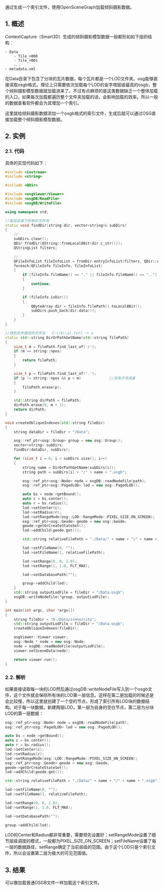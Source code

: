 通过生成一个索引文件，使用OpenSceneGraph加载倾斜摄影数据。

## 1. 概述
ContextCapture（Smart3D）生成的倾斜摄影模型数据一般都形如如下组织结构：
```tree
- Data
    - Tile_+000
    - Tile_+001
    ...
- metadata.xml
```

在Data目录下包含了分块的瓦片数据，每个瓦片都是一个LOD文件夹。osg能够直接读取osgb格式，理论上只需要依次加载每个LOD的金字塔层级最高的osgb，整个倾斜摄影模型数据就加载进来了。不过有点麻烦的是这类数据缺乏一个整体加载的入口，如果每次加载都遍历整个文件夹加载的话，会影响加载的效率。所以一般的数据查看软件都会为其增加一个索引。

这里就给倾斜摄影数据添加一个osgb格式的索引文件，生成后就可以通过OSG直接加载整个倾斜摄影模型数据。

## 2. 实例
### 2.1. 代码
具体的实现代码如下：
```cpp
#include <iostream>
#include <string>

#include <QDir>

#include <osgViewer/Viewer>
#include <osgDB/ReadFile>
#include <osgDB/WriteFile>

using namespace std;

//查找目录下所有的文件夹
static void findDir(string dir, vector<string>& subDirs)
{
	//
	subDirs.clear();
	QDir fromDir(QString::fromLocal8Bit(dir.c_str()));
	QStringList filters;

	//
	QFileInfoList fileInfoList = fromDir.entryInfoList(filters, QDir::AllDirs | QDir::Files);
	foreach(QFileInfo fileInfo, fileInfoList)
	{
		if (fileInfo.fileName() == "." || fileInfo.fileName() == "..")
		{
			continue;
		}

		if (fileInfo.isDir())
		{
			QByteArray dir = fileInfo.filePath().toLocal8Bit();
			subDirs.push_back(dir.data());
		}
	}
}

//得到文件路径的文件名   C:\\b\\a(.txt) -> a
static std::string DirOrPathGetName(std::string filePath)
{
	size_t m = filePath.find_last_of('/');
	if (m == string::npos)
	{
		return filePath;
	}

	size_t p = filePath.find_last_of('.');
	if (p != string::npos && p > m)				//没有点号或者
	{
		filePath.erase(p);
	}

	std::string dirPath = filePath;
	dirPath.erase(0, m + 1);
	return dirPath;
}

void createObliqueIndexes(std::string fileDir)
{
	string dataDir = fileDir + "/Data";

	osg::ref_ptr<osg::Group> group = new osg::Group();
	vector<string> subDirs;
	findDir(dataDir, subDirs);

	for (size_t i = 0; i < subDirs.size(); i++)
	{
		string name = DirOrPathGetName(subDirs[i]);
		string path = subDirs[i] + "/" + name + ".osgb";

		osg::ref_ptr<osg::Node> node = osgDB::readNodeFile(path);
		osg::ref_ptr<osg::PagedLOD> lod = new osg::PagedLOD();

		auto bs = node->getBound();
		auto c = bs.center();
		auto r = bs.radius();
		lod->setCenter(c);
		lod->setRadius(r);
		lod->setRangeMode(osg::LOD::RangeMode::PIXEL_SIZE_ON_SCREEN);
		osg::ref_ptr<osg::Geode> geode = new osg::Geode;
		geode->getOrCreateStateSet();
		lod->addChild(geode.get());

		std::string relativeFilePath = "./Data/" + name + "/" + name + ".osgb";  //相对路径

		lod->setFileName(0, "");
		lod->setFileName(1, relativeFilePath);

		lod->setRange(0, 0, 1.0);																							//第一层不可见
		lod->setRange(1, 1.0, FLT_MAX);

		lod->setDatabasePath("");

		group->addChild(lod);
	}
	std::string outputLodFile = fileDir + "/Data.osgb";
	osgDB::writeNodeFile(*group, outputLodFile);
}

int main(int argc, char *argv[])
{
	string fileDir = "D:/Data/scene/city";
	std::string outputLodFile = fileDir + "/Data.osgb";
	createObliqueIndexes(fileDir);

	osgViewer::Viewer viewer;
	osg::Node * node = new osg::Node;
	node = osgDB::readNodeFile(outputLodFile);
	viewer.setSceneData(node);

	return viewer.run();
}
```

### 2.2. 解析
如果直接读取每一块的LOD然后通过osgDB::writeNodeFile写入到一个osgb文件，这个文件就会保存所有块的LOD第一层信息。这样在第二册加载的时候还是会比较慢，所以这里就创建了一个空的节点，形成了索引所有LOD块的数据结构。对于每一块数据，新建两层LOD，第一层为自身的空白节点，第二层为分块LOD的第一层数据：
```cpp
osg::ref_ptr<osg::Node> node = osgDB::readNodeFile(path);
osg::ref_ptr<osg::PagedLOD> lod = new osg::PagedLOD();

auto bs = node->getBound();
auto c = bs.center();
auto r = bs.radius();
lod->setCenter(c);
lod->setRadius(r);
lod->setRangeMode(osg::LOD::RangeMode::PIXEL_SIZE_ON_SCREEN);
osg::ref_ptr<osg::Geode> geode = new osg::Geode;
geode->getOrCreateStateSet();
lod->addChild(geode.get());

std::string relativeFilePath = "./Data/" + name + "/" + name + ".osgb";  //相对路径

lod->setFileName(0, "");
lod->setFileName(1, relativeFilePath);

lod->setRange(0, 0, 1.0);																							//第一层不可见
lod->setRange(1, 1.0, FLT_MAX);

lod->setDatabasePath("");

group->addChild(lod);
```
LOD的Center和Radius都非常重要，需要预先设置好；setRangeMode设置了细节层级调度的模式，一般都为PIXEL_SIZE_ON_SCREEN；setFileName设置了每一层的数据路径，setRange确定了当前层级的范围。由于这个LOD只是个索引文件，所以会设置第二层为极大的可见范围值。

## 3. 结果
可以像加载普通OSGB文件一样加载这个索引文件。